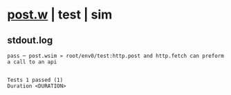 # [post.w](../../../../../../examples/tests/sdk_tests/api/post.w) | test | sim

## stdout.log
```log
pass ─ post.wsim » root/env0/test:http.post and http.fetch can preform a call to an api
 
 
Tests 1 passed (1)
Duration <DURATION>
```

